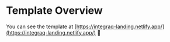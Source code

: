 # Template Overview

You can see the template at [https://integraq-landing.netlify.app/](https://integraq-landing.netlify.app/) 🚀
